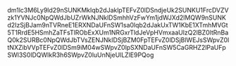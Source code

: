 dm1lc3M6Ly9ld29nSUNKMklqb2dJaklpTEFvZ0lDSndjeUk2SUNKU1FrcDVZVzk1YVNJc0NpQWdJbUZrWkNJNklDSmhhVzFwYm1jdWJXd2lMQW9nSUNKd2IzSjBJam9nTVRneE1ERXNDaUFnSW1sa0lqb2dJakUxTW1KbE1XTmhMVGt5T1RrdE5HSmhZaTFsTlRObExXUm1NRGxrTldJeVpHVmxaaUlzQ2lBZ0ltRnBaQ0k2SURBc0NpQWdJbTVsZENJNklDSjBZM0FpTEFvZ0lDSjBlWEJsSWpvZ0ltNXZibVVpTEFvZ0lDSm9iM04wSWpvZ0lpSXNDaUFnSW5CaGRHZ2lPaUFpSWl3S0lDQWlkR3h6SWpvZ0luUnNjeUlLZlE9PQog
